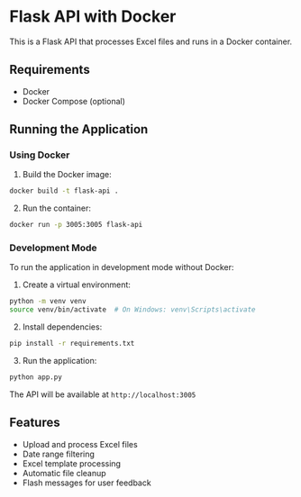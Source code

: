 # Flask API with Docker

This is a Flask API that processes Excel files and runs in a Docker container.

## Requirements

- Docker
- Docker Compose (optional)

## Running the Application

### Using Docker

1. Build the Docker image:
```bash
docker build -t flask-api .
```

2. Run the container:
```bash
docker run -p 3005:3005 flask-api
```

### Development Mode

To run the application in development mode without Docker:

1. Create a virtual environment:
```bash
python -m venv venv
source venv/bin/activate  # On Windows: venv\Scripts\activate
```

2. Install dependencies:
```bash
pip install -r requirements.txt
```

3. Run the application:
```bash
python app.py
```

The API will be available at `http://localhost:3005`

## Features

- Upload and process Excel files
- Date range filtering
- Excel template processing
- Automatic file cleanup
- Flash messages for user feedback 